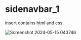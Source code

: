 # sidenavbar_1
insert contains html and css

![Screenshot 2024-05-15 043746](https://github.com/halonoer/sidenavbar_1/assets/136947430/e1b33999-3b6f-4def-ab8d-2a7c0a95a680)
